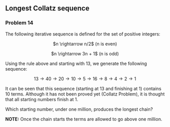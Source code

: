 ﻿## Longest Collatz sequence
### Problem 14

The following iterative sequence is defined for the set of positive integers:

<p align="center">$n \rightarrow n/2$ (n is even)</p>
<p align="center">$n \rightarrow 3n + 1$ (n is odd)</p>

Using the rule above and starting with 13, we generate the following sequence:

$$13 \rightarrow 40 \rightarrow 20 \rightarrow 10 \rightarrow 5 \rightarrow 16 \rightarrow 8 \rightarrow 4 \rightarrow 2 \rightarrow 1$$

It can be seen that this sequence (starting at 13 and finishing at 1) contains 10 terms. Although it has not been proved yet (Collatz Problem), it is thought that all starting numbers finish at 1.

Which starting number, under one million, produces the longest chain?

**NOTE:** Once the chain starts the terms are allowed to go above one million.